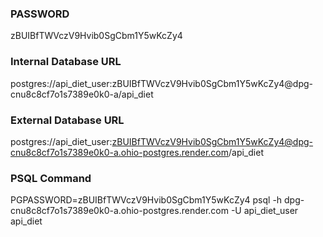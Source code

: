 ### PASSWORD
zBUIBfTWVczV9Hvib0SgCbm1Y5wKcZy4

### Internal Database URL
postgres://api_diet_user:zBUIBfTWVczV9Hvib0SgCbm1Y5wKcZy4@dpg-cnu8c8cf7o1s7389e0k0-a/api_diet

### External Database URL
postgres://api_diet_user:zBUIBfTWVczV9Hvib0SgCbm1Y5wKcZy4@dpg-cnu8c8cf7o1s7389e0k0-a.ohio-postgres.render.com/api_diet

### PSQL Command
PGPASSWORD=zBUIBfTWVczV9Hvib0SgCbm1Y5wKcZy4 psql -h dpg-cnu8c8cf7o1s7389e0k0-a.ohio-postgres.render.com -U api_diet_user api_diet   